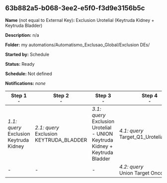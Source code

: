 ## 63b882a5-b068-3ee2-e5f0-f3d9e3156b5c

**Name** (not equal to External Key)**:** Exclusion Urotelial (Keytruda Kidney + Keytruda Bladder)

**Description:** n/a

**Folder:** my automations/Automatismo_Exclusao_Global/Exclusion DEs/

**Started by:** Schedule

**Status:** Ready

**Schedule:** Not defined

**Notifications:** _none_


| Step 1<br>_<small>-</small>_ | Step 2<br>_<small>-</small>_ | Step 3<br>_<small>-</small>_ | Step 4<br>_<small>-</small>_ | Step 5<br>_<small>-</small>_ |
| --- | --- | --- | --- | --- |
| _1.1: query_<br>Exclusion Keytruda Kidney | _2.1: query_<br>Exclusion KEYTRUDA_BLADDER | _3.1: query_<br>Exclusion Urotelial - UNION Keytruda Kidney + Keytruda Bladder | _4.1: query_<br>Target_Q1_Urotelial_2023 | _5.1: query_<br>Union Urotelial + Admin |
| - | - | - | _4.2: query_<br>Union Target Oncologia | - |

